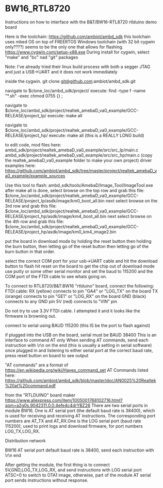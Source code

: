 # BW16_RTL8720
Instructions on how to interface with the B&amp;T/BW16-RTL8720 rtlduino demo board

Here is the toolchain: https://github.com/ambiot/ambd_sdk
this toolchain uses mbed OS on top of FREERTOS
Windows toolchain (with 32 bit cygwin only????) seems to be the only one that allows for flashing.
https://www.cygwin.com/setup-x86.exe
During install for cygwin, select "make" and "bc" nad "git" packages

Note: I've already tried their linux build process with both a segger JTAG and just a USB->UART and it does not work immediately

inside the cygwin. git clone git@github.com:ambiot/ambd_sdk.git

navigate to $clone_loc/ambd_sdk/project/
execute: find -type f -name "*.sh" -exec chmod 0755 {} \;

navigate to $clone_loc/ambd_sdk/project/realtek_amebaD_va0_example/GCC-RELEASE/project_lp/
execute: make all

navigate to $clone_loc/ambd_sdk/project/realtek_amebaD_va0_example/GCC-RELEASE/project_hp/
execute: make all (this is a REALLY LONG build)



to edit code, mod files here: 
ambd_sdk/project/realtek_amebaD_va0_example/src/src_lp/main.c
ambd_sdk/project/realtek_amebaD_va0_example/src/src_hp/main.c
(copy the realtek_amebaD_va0_example folder to make your own project)
driver examples here: https://github.com/ambiot/ambd_sdk/tree/master/project/realtek_amebaD_va0_example/example_sources

Use this tool to flash:
ambd_sdk/tools/AmebaD/Image_Tool/ImageTool.exe
after make all is done, select browse on the top row and grab this file: $clone_loc/ambd_sdk/project/realtek_amebaD_va0_example/GCC-RELEASE/project_lp/asdk/image/km0_boot_all.bin
next select browse on the 3rd  row and grab this file: $clone_loc/ambd_sdk/project/realtek_amebaD_va0_example/GCC-RELEASE/project_hp/asdk/image/km4_boot_all.bin
next select browse on the 4th  row and grab this file: $clone_loc/ambd_sdk/project/realtek_amebaD_va0_example/GCC-RELEASE/project_hp/asdk/image/km0_km4_image2.bin

put the board in download mode by holding the reset button then holding the burn button, then letting go of the reset button then letting go of the burn button in that order.

select the correct COM port for your usb->UART cable and hit the download button to flash 
hit reset on the board to get the chip out of download mode
use putty or some other serial monitor and set the baud to 115200 and the COM port of the FTDI cable to see whats going on.

To connect to RTL8720/B&T:BW16 "rtlduino" board, connect the following:
FTDI cable: 
RX (yellow) connects to pin "GA4" or "LOG_TX" on the board 
TX (orange) connects to pin "GE1" or "LOG_RX" on the board
GND (black) connects to any GND pin
5V (red) connects to "VIN" pin

Do not try to use 3.3V FTDI cable. I attempted it and it looks like the firmware is browning out.

connect to serial using BAUD 115200 (this IS be the port to flash against)

if plugged into the USB on the board, serial must be BAUD 38400
This is an interface to command AT only 
When sending AT commands, send each instruction with \r\n on the end (this is usually a setting in serial software)
once plugged in and listening to either serial port at the correct baud rate, press reset button on board to see output


"AT commands" are a format of https://en.wikipedia.org/wiki/Hayes_command_set
AT Commands listed here:
https://github.com/ambiot/ambd_sdk/blob/master/doc/AN0025%20Realtek%20at%20command.pdf


from the "RTLDUINO" board maker
https://www.aliexpress.com/item/1005001768102716.html?spm=a2g0s.9042311.0.0.4efe4c4drYBZ26
There are two serial ports in module BW16. One is AT serial port (the default baud rate is 38400), which is used for receiving and receiving AT instructions. The corresponding port numbers are AT_TX and AT_RX.One is the LOG serial port (baud rate 115200), used to print logs and download firmware, for port numbers LOG_TX,LOG_RX.

 Distribution network

BW16 AT serial port default baud rate is 38400, send each instruction with \r\n end

After getting the module, the first thing is to connect 5V,GND,LOG_TX,LOG_RX, and send instructions with LOG serial port ATSC=0 to switch to OTA1 image, otherwise, part of the module AT serial port sends instructions without response.


